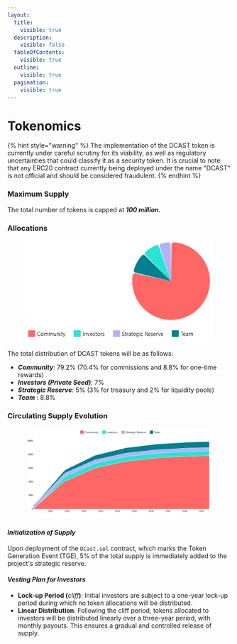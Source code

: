 ```yaml
---
layout:
  title:
    visible: true
  description:
    visible: false
  tableOfContents:
    visible: true
  outline:
    visible: true
  pagination:
    visible: true
---
```


# Tokenomics

{% hint style="warning" %}
The implementation of the DCAST token is currently under careful scrutiny for its viability, as well as regulatory uncertainties that could classify it as a security token. It is crucial to note that any ERC20 contract currently being deployed under the name "DCAST" is not official and should be considered fraudulent.
{% endhint %}

### Maximum Supply

The total number of tokens is capped at _**100 million.**_



### **Allocations**

<figure><img src="../../../.gitbook/assets/image.png" alt=""><figcaption></figcaption></figure>

The total distribution of DCAST tokens will be as follows:

* _**Community**_: 79.2% (70.4% for commissions and 8.8% for one-time rewards)
* _**Investors (Private Seed)**_: 7%
* _**Strategic Reserve**_: 5% (3% for treasury and 2% for liquidity pools)
* _**Team**_ : 8.8%



### Circulating Supply Evolution

<figure><img src="../../../.gitbook/assets/image (2).png" alt=""><figcaption></figcaption></figure>

#### _Initialization of Supply_

Upon deployment of the `DCast.sol` contract, which marks the Token Generation Event (TGE), 5% of the total supply is immediately added to the project's strategic reserve.

#### _Vesting Plan for Investors_

* **Lock-up Period (**_cliff_**)**: Initial investors are subject to a one-year lock-up period during which no token allocations will be distributed.
* **Linear Distribution**: Following the cliff period, tokens allocated to investors will be distributed linearly over a three-year period, with monthly payouts. This ensures a gradual and controlled release of supply.

